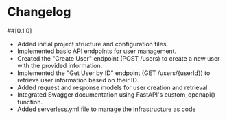 # Changelog

##[0.1.0]
- Added initial project structure and configuration files.
- Implemented basic API endpoints for user management.
- Created the "Create User" endpoint (POST /users) to create a new user with the provided information.
- Implemented the "Get User by ID" endpoint (GET /users/{userId}) to retrieve user information based on their ID.
- Added request and response models for user creation and retrieval.
- Integrated Swagger documentation using FastAPI's custom_openapi() function.
- Added serverless.yml file to manage the infrastructure as code
